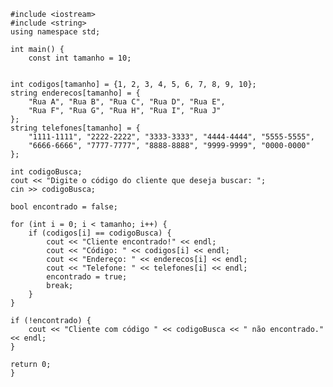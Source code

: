     #include <iostream>
    #include <string>
    using namespace std;
    
    int main() {
        const int tamanho = 10;
    
    
    int codigos[tamanho] = {1, 2, 3, 4, 5, 6, 7, 8, 9, 10};
    string enderecos[tamanho] = {
        "Rua A", "Rua B", "Rua C", "Rua D", "Rua E",
        "Rua F", "Rua G", "Rua H", "Rua I", "Rua J"
    };
    string telefones[tamanho] = {
        "1111-1111", "2222-2222", "3333-3333", "4444-4444", "5555-5555",
        "6666-6666", "7777-7777", "8888-8888", "9999-9999", "0000-0000"
    };

    int codigoBusca;
    cout << "Digite o código do cliente que deseja buscar: ";
    cin >> codigoBusca;

    bool encontrado = false;

    for (int i = 0; i < tamanho; i++) {
        if (codigos[i] == codigoBusca) {
            cout << "Cliente encontrado!" << endl;
            cout << "Código: " << codigos[i] << endl;
            cout << "Endereço: " << enderecos[i] << endl;
            cout << "Telefone: " << telefones[i] << endl;
            encontrado = true;
            break;
        }
    }

    if (!encontrado) {
        cout << "Cliente com código " << codigoBusca << " não encontrado." << endl;
    }

    return 0;
    }
